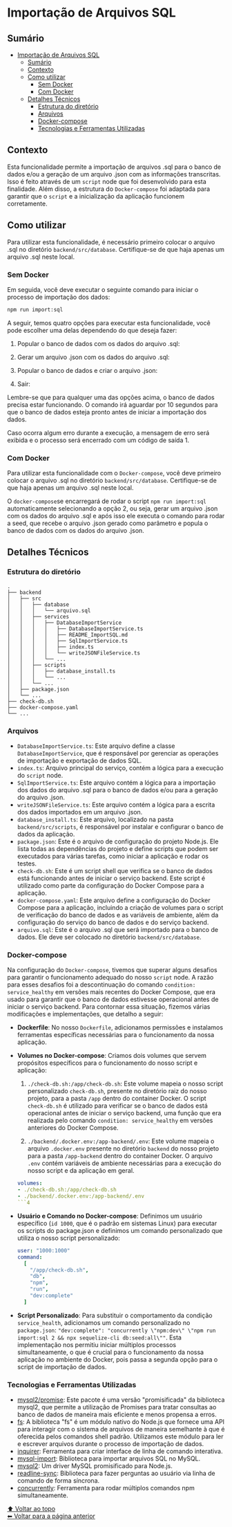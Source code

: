 # Importação de Arquivos SQL

## Sumário

- [Importação de Arquivos SQL](#importação-de-arquivos-sql)
  - [Sumário](#sumário)
  - [Contexto](#contexto)
  - [Como utilizar](#como-utilizar)
    - [Sem Docker](#sem-docker)
    - [Com Docker](#com-docker)
  - [Detalhes Técnicos](#detalhes-técnicos)
    - [Estrutura do diretório](#estrutura-do-diretório)
    - [Arquivos](#arquivos)
    - [Docker-compose](#docker-compose)
    - [Tecnologias e Ferramentas Utilizadas](#tecnologias-e-ferramentas-utilizadas)

## Contexto

Esta funcionalidade permite a importação de arquivos .sql para o banco de dados e/ou a geração de um arquivo .json com as informações transcritas. Isso é feito através de um `script` node que foi desenvolvido para esta finalidade. Além disso, a estrutura do `Docker-compose` foi adaptada para garantir que o `script` e a inicialização da aplicação funcionem corretamente.

## Como utilizar

Para utilizar esta funcionalidade, é necessário primeiro colocar o arquivo .sql no diretório `backend/src/database`. Certifique-se de que haja apenas um arquivo .sql neste local.

### Sem Docker

Em seguida, você deve executar o seguinte comando para iniciar o processo de importação dos dados:

```bash
npm run import:sql
```

A seguir, temos quatro opções para executar esta funcionalidade, você pode escolher uma delas dependendo do que deseja fazer:

1. Popular o banco de dados com os dados do arquivo .sql:

2. Gerar um arquivo .json com os dados do arquivo .sql:

3. Popular o banco de dados e criar o arquivo .json:

4. Sair:

Lembre-se que para qualquer uma das opções acima, o banco de dados precisa estar funcionando. O comando irá aguardar por 10 segundos para que o banco de dados esteja pronto antes de iniciar a importação dos dados.

Caso ocorra algum erro durante a execução, a mensagem de erro será exibida e o processo será encerrado com um código de saída 1.

### Com Docker

Para utilizar esta funcionalidade com o `Docker-compose`, você deve primeiro colocar o arquivo .sql no diretório `backend/src/database`. Certifique-se de que haja apenas um arquivo .sql neste local.

O `docker-compose`se encarregará de rodar o script `npm run import:sql` automaticamente selecionando a opção 2, ou seja, gerar um arquivo .json com os dados do arquivo .sql e após isso ele executa o comando para rodar a seed, que recebe o arquivo .json gerado como parâmetro e popula o banco de dados com os dados do arquivo .json.

## Detalhes Técnicos

### Estrutura do diretório

```
.
├── backend
│   ├── src
│   │   ├── database
│   │   │   └── arquivo.sql
│   │   ├── services
│   │   │   ├── DatabaseImportService
│   │   │   │   ├── DatabaseImportService.ts
│   │   │   │   ├── README_ImportSQL.md
│   │   │   │   ├── SqlImportService.ts
│   │   │   │   ├── index.ts
│   │   │   │   └── writeJSONFileService.ts
│   │   │   └── ...
│   │   ├── scripts
│   │   │   ├── database_install.ts
│   │   │   └── ...
│   │   └── ...
│   ├── package.json
│   └── ...
├── check-db.sh
├── docker-compose.yaml
└── ...
```

### Arquivos

- `DatabaseImportService.ts`: Este arquivo define a classe `DatabaseImportService`, que é responsável por gerenciar as operações de importação e exportação de dados SQL.
- `index.ts`: Arquivo principal do serviço, contém a lógica para a execução do `script` node.
- `SqlImportService.ts`: Este arquivo contém a lógica para a importação dos dados do arquivo .sql para o banco de dados e/ou para a geração do arquivo .json.
- `writeJSONFileService.ts`: Este arquivo contém a lógica para a escrita dos dados importados em um arquivo .json.
- `database_install.ts`: Este arquivo, localizado na pasta `backend/src/scripts`, é responsável por instalar e configurar o banco de dados da aplicação.
- `package.json`: Este é o arquivo de configuração do projeto Node.js. Ele lista todas as dependências do projeto e define scripts que podem ser executados para várias tarefas, como iniciar a aplicação e rodar os testes.
- `check-db.sh`: Este é um script shell que verifica se o banco de dados está funcionando antes de iniciar o serviço backend. Este script é utilizado como parte da configuração do Docker Compose para a aplicação.
- `docker-compose.yaml`: Este arquivo define a configuração do Docker Compose para a aplicação, incluindo a criação de volumes para o script de verificação do banco de dados e as variáveis de ambiente, além da configuração do serviço do banco de dados e do serviço backend.
- `arquivo.sql`: Este é o arquivo .sql que será importado para o banco de dados. Ele deve ser colocado no diretório `backend/src/database`.

### Docker-compose

Na configuração do `Docker-compose`, tivemos que superar alguns desafios para garantir o funcionamento adequado do nosso `script` node. A razão para esses desafios foi a descontinuação do comando `condition: service_healthy` em versões mais recentes do Docker Compose, que era usado para garantir que o banco de dados estivesse operacional antes de iniciar o serviço backend. Para contornar essa situação, fizemos várias modificações e implementações, que detalho a seguir:

- **Dockerfile**: No nosso `Dockerfile`, adicionamos permissões e instalamos ferramentas específicas necessárias para o funcionamento da nossa aplicação.

- **Volumes no Docker-compose**: Criamos dois volumes que servem propósitos específicos para o funcionamento do nosso script e aplicação:

  1. `./check-db.sh:/app/check-db.sh`: Este volume mapeia o nosso script personalizado `check-db.sh`, presente no diretório raiz do nosso projeto, para a pasta `/app` dentro do container Docker. O script `check-db.sh` é utilizado para verificar se o banco de dados está operacional antes de iniciar o serviço backend, uma função que era realizada pelo comando `condition: service_healthy` em versões anteriores do Docker Compose.

  2. `./backend/.docker.env:/app-backend/.env`: Este volume mapeia o arquivo `.docker.env` presente no diretório `backend` do nosso projeto para a pasta `/app-backend` dentro do container Docker. O arquivo `.env` contém variáveis de ambiente necessárias para a execução do nosso script e da aplicação em geral.

  ```yaml
  volumes:
  - ./check-db.sh:/app/check-db.sh
  - ./backend/.docker.env:/app-backend/.env
  ```4

- **Usuário e Comando no Docker-compose**:
  Definimos um usuário específico (`id 1000`, que é o padrão em sistemas Linux) para executar os scripts do package.json e definimos um comando personalizado que utiliza o nosso script personalizado:

  ```yaml
  user: "1000:1000"
  command:
    [
      "/app/check-db.sh",
      "db",
      "npm",
      "run",
      "dev:complete"
    ]
  ```

- **Script Personalizado**: Para substituir o comportamento da condição `service_health`, adicionamos um comando personalizado no `package.json`: `"dev:complete": "concurrently \"npm:dev\" \"npm run import:sql 2 && npx sequelize-cli db:seed:all\""`. Esta implementação nos permitiu iniciar múltiplos processos simultaneamente, o que é crucial para o funcionamento da nossa aplicação no ambiente do Docker, pois passa a segunda opção para o script de importação de dados.

### Tecnologias e Ferramentas Utilizadas

- [mysql2/promise](https://www.npmjs.com/package/mysql2): Este pacote é uma versão "promisificada" da biblioteca mysql2, que permite a utilização de Promises para tratar consultas ao banco de dados de maneira mais eficiente e menos propensa a erros.
- [fs](https://nodejs.org/api/fs.html): A biblioteca "fs" é um módulo nativo do Node.js que fornece uma API para interagir com o sistema de arquivos de maneira semelhante à que é oferecida pelos comandos shell padrão. Utilizamos este módulo para ler e escrever arquivos durante o processo de importação de dados.
- [inquirer](https://www.npmjs.com/package/inquirer): Ferramenta para criar interface de linha de comando interativa.
- [mysql-import](https://www.npmjs.com/package/mysql-import): Biblioteca para importar arquivos SQL no MySQL.
- [mysql2](https://www.npmjs.com/package/mysql2): Um driver MySQL promisificado para Node.js.
- [readline-sync](https://www.npmjs.com/package/readline-sync): Biblioteca para fazer perguntas ao usuário via linha de comando de forma síncrona.
- [concurrently](https://www.npmjs.com/package/concurrently): Ferramenta para rodar múltiplos comandos npm simultaneamente.

[⬆ Voltar ao topo](#importação-de-arquivos-sql)<br>
[⬅ Voltar para a página anterior](../../../README.md)
